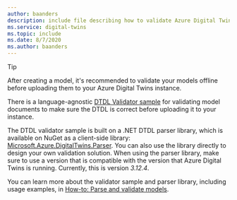 ```yaml
---
author: baanders
description: include file describing how to validate Azure Digital Twins models
ms.service: digital-twins
ms.topic: include
ms.date: 8/7/2020
ms.author: baanders
---
```


> [!TIP]
> After creating a model, it's recommended to validate your models offline before uploading them to your Azure Digital Twins instance.

There is a language-agnostic [DTDL Validator sample](/samples/azure-samples/dtdl-validator/dtdl-validator) for validating model documents to make sure the DTDL is correct before uploading it to your instance.

The DTDL validator sample is built on a .NET DTDL parser library, which is available on NuGet as a client-side library: [Microsoft.Azure.DigitalTwins.Parser](https://nuget.org/packages/Microsoft.Azure.DigitalTwins.Parser/). You can also use the library directly to design your own validation solution. When using the parser library, make sure to use a version that is compatible with the version that Azure Digital Twins is running. Currently, this is version *3.12.4*.

You can learn more about the validator sample and parser library, including usage examples, in [How-to: Parse and validate models](../articles/digital-twins/how-to-parse-models.md).